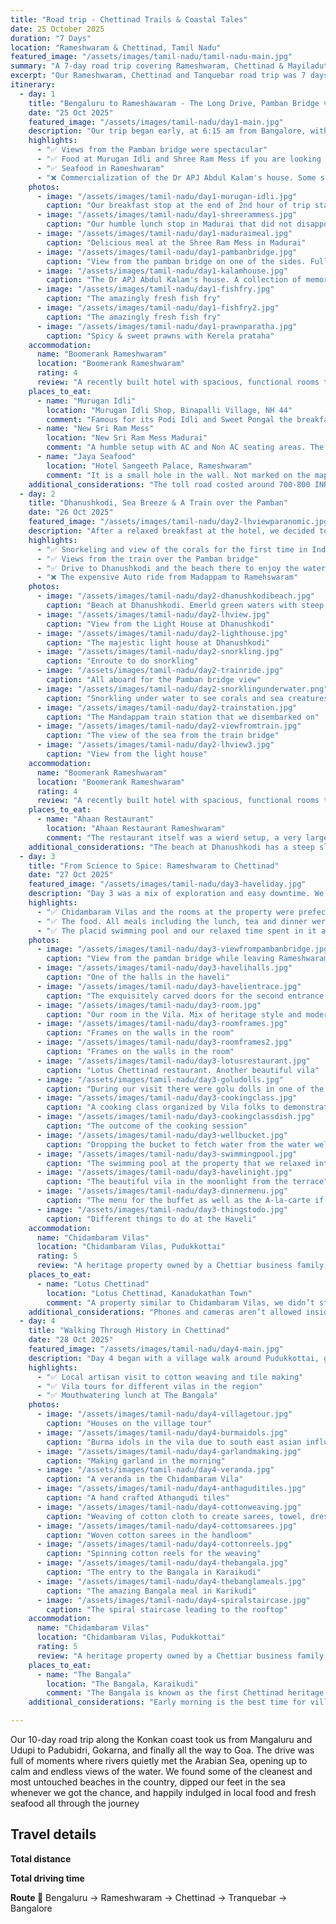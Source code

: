```yaml
---
title: "Road trip - Chettinad Trails & Coastal Tales"
date: 25 October 2025
duration: "7 Days"
location: "Rameshwaram & Chettinad, Tamil Nadu"
featured_image: "/assets/images/tamil-nadu/tamil-nadu-main.jpg"
summary: "A 7-day road trip covering Rameshwaram, Chettinad & Mayiladuthurai. A trip focused on exploring the unexplored coastal cities and world famoud food of Chettinad"
excerpt: "Our Rameshwaram, Chettinad and Tanquebar road trip was 7 days of coastal beauty and a taste bud extravaganza"
itinerary:
  - day: 1
    title: "Bengaluru to Rameshawaram - The Long Drive, Pamban Bridge view rewards"
    date: "25 Oct 2025"
    featured_image: "/assets/images/tamil-nadu/day1-main.jpg"
    description: "Our trip began early, at 6:15 am from Bangalore, with Rameshwaram as the destination. This was the longest drive of the journey, so we made sure to start with full energy. By 8 am we stopped at Murugan Idli on NH44, a place already buzzing with people. Breakfast was a proper South Indian spread—podi idlis dripping with ghee, sweet pongal, dosa, uttapam, and strong filter coffee. A perfect start!<br/><br/>From there, the road took us through Krishnagiri, Salem, Namakkal, Karur, Dindigul, Madurai, Ramanathapuram, and finally Rameshwaram. The entire drive took about 10.5 hours, including a long lunch break in Madurai. We ate at New Shree Ram Mess—fresh, tasty food with enough parking nearby, which was a relief when traveling with kids. Traffic wasn’t too bad except while leaving Bangalore and later inside Madurai city.<br/><br/>The most exciting part was crossing the Pamban Bridge before entering Rameshwaram. The sea on both sides, dotted with colorful fishing boats, made the drive absolutely scenic and memorable.<br/><br/>Once we reached, we stopped for tea and a short break before heading out. Our first stop was Dr. A.P.J. Abdul Kalam’s house, a simple yet inspiring place that reminded us of his humble beginnings. For dinner, we decided to be adventurous and tried a small local eatery called Jaya Seafood. The place was basic, but the seafood was fresh and cooked right in front of us. We ordered pomfret and prawns, which turned out delicious, though a bit oily. The highlight was the shrimps with Kerala parotta—an unexpectedly great combo!<br/><br/>We ended the day at our hotel, Boomerang, which was new, clean, and very comfortable. The service was warm and welcoming—just what we needed after a long day on the road."
    highlights:
      - "✅ Views from the Pamban bridge were spectacular"
      - "✅ Food at Murugan Idli and Shree Ram Mess if you are looking for low key delicious affair"
      - "✅ Seafood in Rameshwaram"
      - "❌ Commercialization of the Dr APJ Abdul Kalam's house. Some stuff was interesting"
    photos:
      - image: "/assets/images/tamil-nadu/day1-murugan-idli.jpg"
        caption: "Our breakfast stop at the end of 2nd hour of trip start. Thankfully we beat most of the traffic, by the time we were done, waiting was 30 minutes"
      - image: "/assets/images/tamil-nadu/day1-shreerammess.jpg"
        caption: "Our humble lunch stop in Madurai that did not disappoint for food"
      - image: "/assets/images/tamil-nadu/day1-maduraimeal.jpg"
        caption: "Delicious meal at the Shree Ram Mess in Madurai"
      - image: "/assets/images/tamil-nadu/day1-pambanbridge.jpg"
        caption: "View from the pamban bridge on one of the sides. Full of colorful boats"
      - image: "/assets/images/tamil-nadu/day1-kalamhouse.jpg"
        caption: "The Dr APJ Abdul Kalam's house. A collection of memorebilia and some of his belongings. House is massively rennovated now and commercialized"
      - image: "/assets/images/tamil-nadu/day1-fishfry.jpg"
        caption: "The amazingly fresh fish fry"
      - image: "/assets/images/tamil-nadu/day1-fishfry2.jpg"
        caption: "The amazingly fresh fish fry"
      - image: "/assets/images/tamil-nadu/day1-prawnparatha.jpg"
        caption: "Spicy & sweet prawns with Kerela prataha"
    accommodation:
      name: "Boomerank Rameshwaram"
      location: "Boomerank Rameshwaram"
      rating: 4
      review: "A recently built hotel with spacious, functional rooms that feels fresh and well maintained. The real highlight, though, is the warm and attentive service — every staff member is cheerful and eager to help. The property has a clean pool and is managed well, though the in-house kitchen wasn’t operational during our stay. To make up for it, the team happily arranged food from different restaurants outside and ensured it was delivered just the way we wanted. Conveniently located between Rameswaram town and the Pamban Bridge, it’s a practical and value-for-money choice that I’d recommend"
    places_to_eat:
      - name: "Murugan Idli"
        location: "Murugan Idli Shop, Binapalli Village, NH 44"
        comment: "Famous for its Podi Idli and Sweet Pongal the breakfast dishes are soaked in ghee and podi masala. They are a must try if you like rich south indian dishes. Sweet Pongal made from jaggery, cahswes and other rich ingredients are worth sampling even if you have never tried before. It gets crazy crowded after 8 am with often wait times extending to 30 minutes and more. So recommedn that you reach by 7:30 am or so to beat the traffic"
      - name: "New Sri Ram Mess"
        location: "New Sri Ram Mess Madurai"
        comment: "A humble setup with AC and Non AC seating areas. The Thali cost was around INR 150 per person. With great service, freshly prepared food that was delicious and local. Highly recommended if you are looking for a fixed menu, all vegeterian and a quick turn around. There is also a car parking nearby on the same street if you are driving down"
      - name: "Jaya Seafood"
        location: "Hotel Sangeeth Palace, Rameshwaram"
        comment: "It is a small hole in the wall. Not marked on the map however very close to Hotel Sangeeth Palace. Look on your left (if Hotel Sangeeth Palace is on your left) and find Jaya Seafood. Great service and people. You should be willing to compromise on the setup of the kitchen and area for freshly prepared food. A bit oily"
    additional_considerations: "The toll road costed around 700-800 INR between Bangalore and Rameshwaram. You can park the car at the Rameshwaram end of Pamban bridge and walk down to the middle to observe the old and the new bridges on the train track that have been built to let the ships pass. Plan for Madurai as the food stopover. If you would like temple visit as well, you will need to plan better and start earlier"
  - day: 2
    title: "Dhanushkodi, Sea Breeze & A Train over the Pamban"
    date: "26 Oct 2025"
    featured_image: "/assets/images/tamil-nadu/day2-lhviewparanomic.jpg"
    description: "After a relaxed breakfast at the hotel, we decided to keep the day light but interesting. Our plan was simple: drive to Dhanushkodi, visit the lighthouse, try some water sports, take the train ride over the Pamban Bridge, and wrap it all up with a nice dinner.<br/><br/>We started around 9 am, and the drive to Dhanushkodi was an experience in itself. The road is flanked by the sea on both sides—one side with restless waves crashing hard, the other side calm and flat like a lake. Even the kids noticed the stark contrast and kept pointing it out. We stopped at a small beach with a steep slope into the water, splashed around for a bit, and clicked a few pictures before moving on.<br/><br/>The Dhanushkodi Lighthouse was our next stop. Unlike old lighthouses where you climb up spiral staircases, this one had a lift, managed by staff who let visitors up in batches. From the top, the view was spectacular—salty wind blowing hard on our faces and endless blue on all sides. Looking down, we could spot the remains of the “ghost town” of Dhanushkodi, which was wiped out in the 1964 cyclone. The ruins of churches and houses are still half-buried in the sand, standing as a quiet reminder of what once was. (Access to the actual light is restricted now; visitors are only allowed up to the viewing floor.)<br/><br/>We had hoped for water sports next, but since the tide was low, most activities were shut. Luckily, snorkeling was still available. The kids were thrilled to get into the sea, and we managed to spot corals, colorful fish, sea cucumbers, and even urchins. The corals here are large but not as vibrant as we had imagined. Still, it was a fun, refreshing experience.<br/><br/>By lunch, we were famished. We headed back to the hotel and ordered food in from a nearby restaurant. A short rest later, it was time for the part we were most excited about—the train journey over the Pamban Bridge.<br/><br/>We bought general tickets for just ₹94 for two adults and boarded the 4:30 pm train from Rameshwaram station. The general coach was crowded, so we stood near the open gate for the best view. Pro tip for future travelers: since Rameshwaram is the starting point, sleeper coaches are usually empty—you can buy sleeper or even general tickets and sit there comfortably until ticket checking begins. Don’t book AC, though—the windows are sealed and you’ll miss the magic.<br/><br/>As the train slowly crossed the bridge, it felt surreal. Water stretched endlessly on both sides, fishing boats looked like toy models, and the salty breeze rushed in. The kids were wide-eyed, and honestly, so were we. On the other side, we got off at Mandapam, the first town after the bridge, and took an auto back to Rameshwaram (₹500 for the ride).<br/><br/>We picked up our car from the station, stopped for filter coffee, and ended the day with dinner at Ahaan Restaurant (Daiwik Hotels). Instead of the buffet, we went with à la carte—service was a bit slow since they were understaffed that day, but the food was good. By the time we returned to our hotel, everyone was ready to crash after a full and satisfying day."
    highlights:
      - "✅ Snorkeling and view of the corals for the first time in India"
      - "✅ Views from the train over the Pamban bridge"
      - "✅ Drive to Dhanushkodi and the beach there to enjoy the water"
      - "❌ The expensive Auto ride from Madappam to Ramehswaram"
    photos:
      - image: "/assets/images/tamil-nadu/day2-dhanushkodibeach.jpg"
        caption: "Beach at Dhanushkodi. Emerld green waters with steep slope into the sea"
      - image: "/assets/images/tamil-nadu/day2-lhview.jpg"
        caption: "View from the Light House at Dhanushkodi"
      - image: "/assets/images/tamil-nadu/day2-lighthouse.jpg"
        caption: "The majestic light house at Dhanushkodi"
      - image: "/assets/images/tamil-nadu/day2-snorkling.jpg"
        caption: "Enroute to do snorkling"
      - image: "/assets/images/tamil-nadu/day2-trainride.jpg"
        caption: "All aboard for the Pamban bridge view"
      - image: "/assets/images/tamil-nadu/day2-snorklingunderwater.png"
        caption: "Snorkling under water to see corals and sea creatures"
      - image: "/assets/images/tamil-nadu/day2-trainstation.jpg"
        caption: "The Mandappam train station that we disembarked on"
      - image: "/assets/images/tamil-nadu/day2-viewfromtrain.jpg"
        caption: "The view of the sea from the train bridge"
      - image: "/assets/images/tamil-nadu/day2-lhview3.jpg"
        caption: "View from the light house"
    accommodation:
      name: "Boomerank Rameshwaram"
      location: "Boomerank Rameshwaram"
      rating: 4
      review: "A recently built hotel with spacious, functional rooms that feels fresh and well maintained. The real highlight, though, is the warm and attentive service — every staff member is cheerful and eager to help. The property has a clean pool and is managed well, though the in-house kitchen wasn’t operational during our stay. To make up for it, the team happily arranged food from different restaurants outside and ensured it was delivered just the way we wanted. Conveniently located between Rameswaram town and the Pamban Bridge, it’s a practical and value-for-money choice that I’d recommend"
    places_to_eat:
      - name: "Ahaan Restaurant"
        location: "Ahaan Restaurant Rameshwaram"
        comment: "The restaurant itself was a wierd setup, a very large hall that looked like a Banquet hall turned restaurant. The service was a bit slow, however the food was ok. We tried vegeterian dishes and they were all decently good. If you are looking for a mid range place to try with predictable food, then we recommend it. Don't expect stellar service or fantastic ambience"
    additional_considerations: "The beach at Dhanushkodi has a steep slope, so keep a close watch on kids when they play near the water. The lighthouse now uses a lift, so elderly visitors will find it easier to go up, but access to the top light is not allowed. Water activities depend heavily on tides—call ahead if snorkeling or boating is a priority. For the train ride over Pamban, avoid AC tickets; sleeper class offers comfort with open windows, while general class guarantees energy and views if you don’t mind the crowd. Autos from Mandapam to Rameshwaram can be pricey, so check rates beforehand or arrange a pickup"
  - day: 3
    title: "From Science to Spice: Rameshwaram to Chettinad"
    date: "27 Oct 2025"
    featured_image: "/assets/images/tamil-nadu/day3-haveliday.jpg"
    description: "Day 3 was a mix of exploration and easy downtime. We started around 9:30 am, our first stop being the Dr. A.P.J. Abdul Kalam Memorial. Phones weren’t allowed inside, so we left them in the car and took a quiet tour. The memorial showcases his life through photographs, personal belongings, and achievements—a simple yet powerful tribute to one of India’s most loved presidents. The kids found it fascinating, especially to see how a man from such humble beginnings went on to become a scientist and the “People’s President.”<br/><br/>Next, we paused at the Pamban Bridge, this time on foot. It was sunny but breezy, and walking on the bridge gave us a closer look at its engineering marvel. The bridge opens up for ships to pass and otherwise carries trains between the island and the mainland—quite a sight to imagine!<br/><br/>From there, we began our drive towards Pudukkottai, in the Chettinad region. Chettinad isn’t one city but a cluster of around 75 villages once home to the wealthy Chettiyar community, known for their business ventures across South and Southeast Asia. Their grand ancestral homes—called havelis or villas—reflect their prosperity and exquisite taste.<br/><br/>We had booked a stay at Chidambaram Vilas, one of the finest restored heritage mansions in the area. The property was stunning—sprawling courtyards, antique furniture, and charming relics from another era. The rooms had beautiful old photographs, wooden ceilings, and even a hand-pulled fan made of rope and cloth—a true window into the past.<br/><br/>After settling in, we drove to Kanadukathan, a nearby town known for its grand Wadiyar Palace and the Lotus Restaurant opposite it. Lunch there was a treat! The authentic Chettinad cuisine lived up to its reputation—bold flavors, rich spices, and perfectly balanced heat. Historically, since Chettinad was a dry region with limited water, locals relied heavily on sun-drying ingredients and using strong spices for preservation. That legacy still shines through in their cooking.<br/><br/>We explored the Wadiyar Haveli, admiring its unique architecture—large courtyards, long corridors, and beautifully laid-out rooms for everything from family gatherings to weddings. Each section told a story about how life once revolved around the home.<br/><br/>Back at Chidambaram Vilas, we took a dip in the pool and joined an evening cooking session organized by the hotel. The kids loved drawing water from an old well with a rope and pulley, pretending to be “little Chettiyars.” Later, we had tea and snacks in the open courtyard as the sun began to set.<br/><br/>Dinner was relaxed. Though the buffet was extensive, we opted for à la carte, picking a few simple dishes from the same menu. After eating to our hearts’ content, we took a slow walk around the property under the moonlight. The mansion looked even more magical at night—quiet, dignified, and full of history. Before calling it a day, we climbed up to the terrace for one last look at the property glowing under the night sky. Soon, we were all tucked in, ready to explore more the next morning."
    highlights:
      - "✅ Chidambaram Vilas and the rooms at the property were prefect relaxing blend for the time spent in Chettinad"
      - "✅ The food. All meals including the lunch, tea and dinner were fantastic local fares"
      - "✅ The placid swimming pool and our relaxed time spent in it at the Vila"
    photos:
      - image: "/assets/images/tamil-nadu/day3-viewfrompambanbridge.jpg"
        caption: "View from the pamdan bridge while leaving Rameshwaram"
      - image: "/assets/images/tamil-nadu/day3-havelihalls.jpg"
        caption: "One of the halls in the haveli"
      - image: "/assets/images/tamil-nadu/day3-havelientrace.jpg"
        caption: "The exquisitely carved doors for the second entrance to the haveli's veranda"
      - image: "/assets/images/tamil-nadu/day3-room.jpg"
        caption: "Our room in the Vila. Mix of heritage style and modern comforts"
      - image: "/assets/images/tamil-nadu/day3-roomframes.jpg"
        caption: "Frames on the walls in the room"
      - image: "/assets/images/tamil-nadu/day3-roomframes2.jpg"
        caption: "Frames on the walls in the room"
      - image: "/assets/images/tamil-nadu/day3-lotusrestaurant.jpg"
        caption: "Lotus Chettinad restaurant. Another beautiful vila"
      - image: "/assets/images/tamil-nadu/day3-goludolls.jpg"
        caption: "During our visit there were golu dolls in one of the verandas"
      - image: "/assets/images/tamil-nadu/day3-cookingclass.jpg"
        caption: "A cooking class organized by Vila folks to demonstrate Chettinad cuisine"
      - image: "/assets/images/tamil-nadu/day3-cookingclassdish.jpg"
        caption: "The outcome of the cooking session"
      - image: "/assets/images/tamil-nadu/day3-wellbucket.jpg"
        caption: "Dropping the bucket to fetch water from the water well at the Vila"
      - image: "/assets/images/tamil-nadu/day3-swimmingpool.jpg"
        caption: "The swimming pool at the property that we relaxed into"
      - image: "/assets/images/tamil-nadu/day3-havelinight.jpg"
        caption: "The beautiful vila in the moonlight from the terrace"
      - image: "/assets/images/tamil-nadu/day3-dinnermenu.jpg"
        caption: "The menu for the buffet as well as the A-la-carte if you want to order"
      - image: "/assets/images/tamil-nadu/day3-thingstodo.jpg"
        caption: "Different things to do at the Haveli"
    accommodation:
      name: "Chidambaram Vilas"
      location: "Chidambaram Vilas, Pudukkottai"
      rating: 5
      review: "A heritage property owned by a Chettiar business family, this place beautifully blends the old with the new. It offers every modern comfort while surrounding you with nostalgia and history—each wall and room seems to tell a story. The property itself is worth a visit, with a serene swimming pool, delicious local cuisine, and thoughtful experiences like village walks, traditional art lessons such as garland-making, and authentic Chettinad cooking sessions. It’s a must-visit and an absolute delight. There are several other heritage villas in the region, each with its own charm, but Chidambaram Vilas stands out as one of the most elegant and expansive. There’s also ample parking if you’re driving there."
    places_to_eat:
      - name: "Lotus Chettinad"
        location: "Lotus Chettinad, Kanadukathan Town"
        comment: "A property similar to Chidambaram Vilas, we didn’t stay here but decided to visit for lunch—and it was absolutely worth it. Among all the dishes we tried, the fish curry with steamed rice stood out as the clear winner. The tangy tamarind flavor in the curry was simply outstanding! Highly recommend this place if you’re looking for a great meal in the area"
    additional_considerations: "Phones and cameras aren’t allowed inside Dr. A.P.J. Abdul Kalam Memorial, so keep valuables safely in your car or hotel. Plan to reach Chettinad before dark, as the village roads can be confusing at night. Book heritage walks or cooking sessions at properties like Chidambaram Vilas in advance, the availability of the property is difficult. Chettinad cuisine is rich and spicy—check spice levels before ordering, especially for kids. Carry some cash, since many local spots and guides may not accept cards."
  - day: 4
    title: "Walking Through History in Chettinad"
    date: "28 Oct 2025"
    featured_image: "/assets/images/tamil-nadu/day4-main.jpg"
    description: "Day 4 began with a village walk around Pudukkottai, giving us a glimpse into how time has shaped Chettinad and its people. Our guide shared stories of how the Chettiyars, once a powerful business community, migrated abroad during World War II when their trade was affected. Many of their grand ancestral homes—called vilas—are now owned by expats or caught up in family disputes.<br><br/>The villages were built in a grid layout, designed for easy surveillance in older times. With their flourishing businesses, these families often stored huge sums of cash at home, so the men would sleep inside to guard the wealth. Schools, hospitals, and libraries were often co-funded by the Chettiyars and the government—though the land still belongs to the Chettiyar families today.<br><br/>Every house in Chettinad is a show of grandeur and global influence. Marble came from Italy, glass from Belgium, and idols from across Southeast Asia. You can even spot design elements inspired by Burma, Indonesia, and Malaysia—countries where many Chettiyars once ran businesses.<br><br/>After the walk and a garland making session, we indulged in a hearty breakfast. Once we were ready, we set out to explore local crafts. Our first stop was a cotton weaving unit, where we saw how the famous Chettinad cotton is made. The intricate weaving, the rhythm of the looms, and the soft texture of the fabric were fascinating to watch. Of course, a bit of saree shopping followed!<br><br/>Next, we visited a small factory that made Athangudi tiles, known for being handcrafted, eco-friendly, and brightly colored. Watching the process was mesmerizing—workers carefully poured colored liquid into stencils, topped it with sand and cement, and left it to dry. Each tile was made by hand, though we couldn’t help noticing how tough the conditions were, with no safety gear in sight. The finished tiles, though, looked absolutely stunning—each one unique.<br><br/>Our next stop was the Athangudi Palace, another grand Chettinad home that’s open to visitors. The architecture and antique-filled corridors felt like stepping back in time. While it was impressive, we still found Chidambaram Vilas more captivating in its charm and upkeep.<br><br/>By lunchtime, we were at The Bangala in Karaikudi, the first heritage property in the region to open for tourists. It’s less ornate than the other vilas but has earned its fame for its food—and rightly so. Their set lunch menu was incredible, a feast of authentic Chettinad flavors that left us both full and sleepy.<br><br/>After lunch, we walked through the Karaikudi antique market, a treasure trove of vintage furniture, brass items, and old collectibles. We didn’t buy much, except for one memorable find—a stone grinder (silbatta) made from local stone that weighed at least 15–20 kilos!<br><br/>By late afternoon, we returned to our villa for a nap. Evening followed the same comforting rhythm—tea and snacks, a swim, and a round of photos. Dinner was light and quick; after a day full of walking, driving, and exploring, we were ready to call it a night."
    highlights:
      - "✅ Local artisan visit to cotton weaving and tile making"
      - "✅ Vila tours for different vilas in the region"
      - "✅ Mouthwatering lunch at The Bangala"
    photos:
      - image: "/assets/images/tamil-nadu/day4-villagetour.jpg"
        caption: "Houses on the village tour"
      - image: "/assets/images/tamil-nadu/day4-burmaidols.jpg"
        caption: "Burma idols in the vila due to south east asian influence"
      - image: "/assets/images/tamil-nadu/day4-garlandmaking.jpg"
        caption: "Making garland in the morning"
      - image: "/assets/images/tamil-nadu/day4-veranda.jpg"
        caption: "A veranda in the Chidambaram Vila"
      - image: "/assets/images/tamil-nadu/day4-anthaguditiles.jpg"
        caption: "A hand crafted Athangudi tiles"
      - image: "/assets/images/tamil-nadu/day4-cottonweaving.jpg"
        caption: "Weaving of cotton cloth to create sarees, towel, dress material"
      - image: "/assets/images/tamil-nadu/day4-cottomsarees.jpg"
        caption: "Woven cotton sarees in the handloom"
      - image: "/assets/images/tamil-nadu/day4-cottonreels.jpg"
        caption: "Spinning cotton reels for the weaving"
      - image: "/assets/images/tamil-nadu/day4-thebangala.jpg"
        caption: "The entry to the Bangala in Karaikudi"
      - image: "/assets/images/tamil-nadu/day4-thebanglameals.jpg"
        caption: "The amazing Bangala meal in Karikudi"
      - image: "/assets/images/tamil-nadu/day4-spiralstaircase.jpg"
        caption: "The spiral staircase leading to the rooftop"
    accommodation:
      name: "Chidambaram Vilas"
      location: "Chidambaram Vilas, Pudukkottai"
      rating: 5
      review: "A heritage property owned by a Chettiar business family, this place beautifully blends the old with the new. It offers every modern comfort while surrounding you with nostalgia and history—each wall and room seems to tell a story. The property itself is worth a visit, with a serene swimming pool, delicious local cuisine, and thoughtful experiences like village walks, traditional art lessons such as garland-making, and authentic Chettinad cooking sessions. It’s a must-visit and an absolute delight. There are several other heritage villas in the region, each with its own charm, but Chidambaram Vilas stands out as one of the most elegant and expansive. There’s also ample parking if you’re driving there."
    places_to_eat:
      - name: "The Bangala"
        location: "The Bangala, Karaikudi"
        comment: "The Bangala is known as the first Chettinad heritage home turned into a hotel, and its food completely lives up to the reputation. The set lunch menu is an absolute treat—served in traditional style, featuring a variety of local Chettinad dishes that balance spice, flavor, and freshness perfectly. Every item felt thoughtfully prepared, and the service was warm and unhurried. The meal ended up being so hearty that we walked out sleepy and satisfied. A definite must-visit for anyone exploring Karaikudi!"
    additional_considerations: "Early morning is the best time for village walks—it’s cooler and quieter. Most Chettinad craft workshops (like cotton weaving or tile-making) welcome visitors, but check timings in advance. Athangudi tiles are heavy and fragile—carry them only if you’re driving. The Bangala’s lunch is a must-try; make reservations ahead, especially on weekends. Karaikudi antique market is a great stop even if you don’t plan to shop—it’s like an open museum of old-world charm."

---
```


Our 10-day road trip along the Konkan coast took us from Mangaluru and Udupi to Padubidri, Gokarna, and finally all the way to Goa. The drive was full of moments where rivers quietly met the Arabian Sea, opening up to calm and endless views of the water. We found some of the cleanest and most untouched beaches in the country, dipped our feet in the sea whenever we got the chance, and happily indulged in local food and fresh seafood all through the journey

## Travel details

**Total distance** <TBD>

**Total driving time** <TBD>

**Route 🚗** Bengaluru -> Rameshwaram -> Chettinad -> Tranquebar -> Bangalore